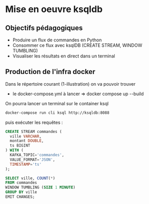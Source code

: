 # Mise en oeuvre ksqldb

## Objectifs pédagogiques

- Produire un flux de commandes en Python
- Consommer ce flux avec ksqlDB (CREATE STREAM, WINDOW TUMBLING)
- Visualiser les résultats en direct dans un terminal

## Production de l'infra docker

Dans le répertoire courant (1-illustration) on va pouvoir trouver
- le docker-compose.yml à lancer => docker compose up --build

On pourra lancer un terminal sur le container ksql

```bash
docker-compose run cli ksql http://ksqldb:8088
```

puis exécuter les requêtes : 

```sql
CREATE STREAM commandes (
  ville VARCHAR,
  montant DOUBLE,
  ts BIGINT
) WITH (
  KAFKA_TOPIC='commandes',
  VALUE_FORMAT='JSON',
  TIMESTAMP='ts'
);

SELECT ville, COUNT(*) 
FROM commandes
WINDOW TUMBLING (SIZE 1 MINUTE)
GROUP BY ville
EMIT CHANGES;
``` 